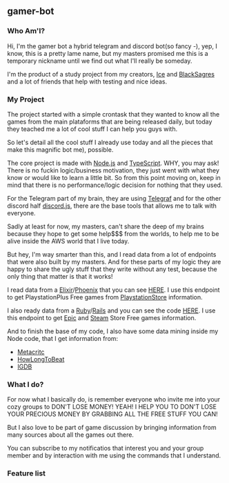 ## gamer-bot

### Who Am'I?

Hi, I'm the gamer bot a hybrid telegram and discord bot(so fancy *-*), yep, I know, this is a pretty lame name, 
but my masters promised me this is a temporary nickname until we find out what I'll really be someday.

I'm the product of a study project from my creators, [Ice](https://github.com/icehaku) and [BlackSagres](https://github.com/blacksagres/)
and a lot of friends that help with testing and nice ideas.

### My Project

The project started with a simple crontask that they wanted to know all the games from the main plataforms that are being released daily,
but today they teached me a lot of cool stuff I can help you guys with.

So let's detail all the cool stuff I already use today and all the pieces that make this magnific bot me), possible.

The core project is made with [Node.js](https://nodejs.org/en/) and [TypeScript](https://www.typescriptlang.org/).
WHY, you may ask! There is no fuckin logic/business motivation, they just went with what they know or would like to learn a little bit.
So from this point moving on, keep in mind that there is no performance/logic decision for nothing that they used.

For the Telegram part of my brain, they are using [Telegraf](https://github.com/telegraf/telegraf) 
and for the other discord half [discord.js](https://discord.js.org/#/), there are the base tools that allows me to talk with everyone.

Sadly at least for now, my masters, can't share the deep of my brains because they hope to get some help$$$ from the worlds, 
to help me to be alive inside the AWS world that I live today.

But hey, I'm way smarter than this, and I read data from a lot of endpoints that were also built by my masters.
And for these parts of my logic they are happy to share the ugly stuff that they write without any test, because the only thing
that matter is that it works!

I read data from a [Elixir](https://elixir-lang.org/)/[Phoenix](https://www.phoenixframework.org/) that you can see 
[HERE](https://github.com/icehaku/learning-elixir-phoenix).
I use this endpoint to get PlaystationPlus Free games from [PlaystationStore](https://store.playstation.com/) information.

I also ready data from a [Ruby](https://www.ruby-lang.org/pt/documentation/installation/)/[Rails](https://rubyonrails.org/) 
and you can see the code [HERE](https://github.com/icehaku/ice-scraper-bot).
I use this endpoint to get [Epic](https://www.epicgames.com/store/) and [Steam](https://store.steampowered.com/) Store Free games information.

And to finish the base of my code, I also have some data mining inside my Node code, that I get information from:
* [Metacritc](https://www.metacritic.com/)
* [HowLongToBeat](https://howlongtobeat.com/)
* [IGDB](https://www.igdb.com/discover)


### What I do?

For now what I basically do, is remember everyone who invite me into your cozy groups to DON'T LOSE MONEY! 
YEAH! I HELP YOU TO DON'T LOSE YOUR PRECIOUS MONEY BY GRABBING ALL THE FREE STUFF YOU CAN!

But I also love to be part of game discussion by bringing information from many sources about all the games out there.

You can subscribe to my notificatios that interest you and your group member and by interaction with me using the commands 
that I understand.

### Feature list


